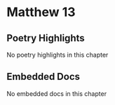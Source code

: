 # Matthew 13

## Poetry Highlights

No poetry highlights in this chapter

## Embedded Docs

No embedded docs in this chapter


